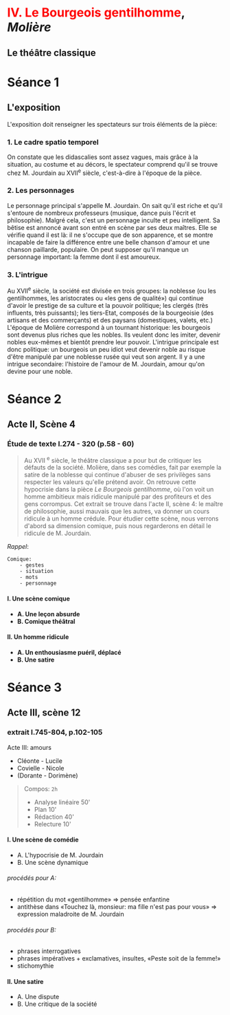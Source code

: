 # <span style=color:red>IV. Le Bourgeois gentilhomme</span>, *Molière*
## Le théâtre classique

# Séance 1
## L'exposition
L'exposition doit renseigner les spectateurs sur trois éléments de la pièce: 
### 1. Le cadre spatio temporel
On constate que les didascalies sont assez vagues, mais grâce à la situation, au costume et au décors, le spectateur comprend qu'il se trouve chez M. Jourdain au XVII<sup>e</sup> siècle, c'est-à-dire à l'époque de la pièce.

### 2. Les personnages
Le personnage principal s'appelle M. Jourdain. On sait qu'il est riche et qu'il s'entoure de nombreux professeurs (musique, dance puis l'écrit et philosophie). Malgré cela, c'est un personnage inculte et peu intelligent. Sa bêtise est annoncé avant son entré en scène par ses deux maîtres. Elle se vérifie quand il est là: il ne s'occupe que de son apparence, et se montre incapable de faire la différence entre une belle chanson d'amour et une chanson paillarde, populaire. On peut supposer qu'il manque un personnage important: la femme dont il est amoureux. 

### 3. L'intrigue
Au XVII<sup>e</sup> siècle, la société est divisée en trois groupes: la noblesse (ou les gentilhommes, les aristocrates ou «les gens de qualité») qui continue d'avoir le prestige de sa culture et la pouvoir politique; les clergés (très influents, très puissants); les tiers-Etat, composés de la bourgeoisie (des artisans et des commerçants) et des paysans (domestiques, valets, etc.) L'époque de Molière correspond à un tournant historique: les bourgeois sont devenus plus riches que les nobles. Ils veulent donc les imiter, devenir nobles eux-mêmes et bientôt prendre leur pouvoir. L'intrigue principale est donc politique: un bourgeois un peu idiot veut devenir noble au risque d'être manipulé par une noblesse rusée qui veut son argent. Il y a une intrigue secondaire: l'histoire de l'amour de M. Jourdain, amour qu'on devine pour une noble.

# Séance 2
## Acte II, Scène 4

### Étude de texte l.274 - 320 (p.58 - 60)
> Au XVII <sup>e</sup> siècle, le théâtre classique a pour but de critiquer les défauts de la société. Molière, dans ses comédies, fait par exemple la satire de la noblesse qui continue d'abuser de ses privilèges sans respecter les valeurs qu'elle prétend avoir. On retrouve cette hypocrisie dans la pièce *Le Bourgeois gentilhomme*, où l'on voit un homme ambitieux mais ridicule manipulé par des profiteurs et des gens corrompus. Cet extrait se trouve dans l'acte II, scène 4: le maître de philosophie, aussi mauvais que les autres, va donner un cours ridicule à un homme crédule. Pour étudier cette scène, nous verrons d'abord sa dimension comique, puis nous regarderons en détail le ridicule de M. Jourdain.

*Rappel*:

	Comique: 
		- gestes
		- situation
		- mots
		- personnage

#### I. Une scène comique
- **A. Une leçon absurde**
- **B. Comique théâtral**

#### II. Un homme ridicule
- **A. Un enthousiasme puéril, déplacé**
- **B. Une satire**

# Séance 3
## Acte III, scène 12 
### extrait l.745-804, p.102-105

Acte III: amours

- Cléonte - Lucile
- Covielle - Nicole 
- (Dorante - Dorimène)

> Compos: `2h`
>	
>	- Analyse linéaire 50'
>	- Plan 10'
>	- Rédaction 40'
>	- Relecture 10'

#### I. Une scène de comédie
- A. L'hypocrisie de M. Jourdain
- B. Une scène dynamique

###### *procédés pour A:*
- répétition du mot «gentilhomme» => pensée enfantine
- antithèse dans «Touchez là, monsieur: ma fille n'est pas pour vous» => expression maladroite de M. Jourdain

###### *procédés pour B:*
- phrases interrogatives
- phrases impératives + exclamatives, insultes, «Peste soit de la femme!»
- stichomythie

#### II. Une satire
- A. Une dispute
- B. Une critique de la société

